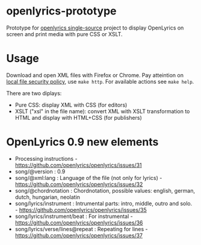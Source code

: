 # openlyrics-prototype
Prototype for [openlyrics single-source](https://github.com/openlyrics/openlyrics/issues/29) project to display OpenLyrics on screen and print media with pure CSS or XSLT.

Usage
=====

Download and open XML files with Firefox or Chrome. Pay atteintion on [local file security policy](https://developer.mozilla.org/hu/docs/Web/HTTP/CORS/Errors/CORSRequestNotHttp),
use `make http`. For available actions see `make help`.

There are two diplays:

- Pure CSS: display XML with CSS (for editors)
- XSLT ("xsl" in the file name): convert XML with XSLT transformation to HTML and display with HTML+CSS (for publishers)

OpenLyrics 0.9 new elements
===========================

- Processing instructions - https://github.com/openlyrics/openlyrics/issues/31
- song/@version : 0.9
- song/@xml:lang : Language of the file (not only for lyrics) - https://github.com/openlyrics/openlyrics/issues/32
- song/@chordnotation : Chordnotation, possible values: english, german, dutch, hungarian, neolatin
- song/lyrics/instrument : Intrumental parts: intro, middle, outro and solo. - https://github.com/openlyrics/openlyrics/issues/35
- song/lyrics/instrument/beat : For instrumental - https://github.com/openlyrics/openlyrics/issues/36
- song/lyrics/verse/lines@repeat : Repeating for lines - https://github.com/openlyrics/openlyrics/issues/37

